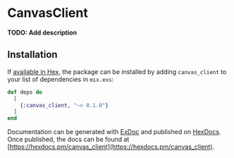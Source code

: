 # CanvasClient

**TODO: Add description**

## Installation

If [available in Hex](https://hex.pm/docs/publish), the package can be installed
by adding `canvas_client` to your list of dependencies in `mix.exs`:

```elixir
def deps do
  [
    {:canvas_client, "~> 0.1.0"}
  ]
end
```

Documentation can be generated with [ExDoc](https://github.com/elixir-lang/ex_doc)
and published on [HexDocs](https://hexdocs.pm). Once published, the docs can
be found at [https://hexdocs.pm/canvas_client](https://hexdocs.pm/canvas_client).

